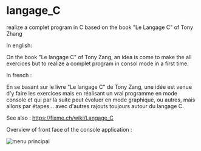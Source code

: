 # langage_C
realize a complet program in C based on the book "Le Langage C" of Tony Zhang

In english: 

On the book "Le langage C" of Tony Zang, an idea is come to make the all exercices but to realize a complet program in consol mode in a first time.

In french :

En se basant sur le livre "Le langage C" de Tony Zang, une idée est venue d'y faire les exercices mais en réalisant un vrai programme en mode console et qui par la suite peut évoluer en mode graphique, ou autres, mais allons par étapes... avec d'autres rajouts toujours autour du langage C.

See also : https://fixme.ch/wiki/Langage_C

Overview of front face of the console application : 

![menu principal](https://github.com/philouxy/langage_C/blob/master/Pictures/MenuPrincipal.jpg)



